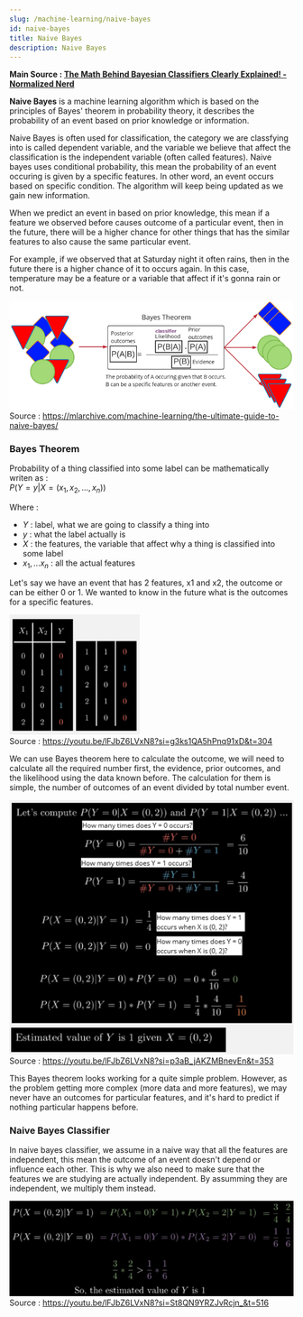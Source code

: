 ```yaml
---
slug: /machine-learning/naive-bayes
id: naive-bayes
title: Naive Bayes
description: Naive Bayes
---
```


**Main Source : [The Math Behind Bayesian Classifiers Clearly Explained! - Normalized Nerd](https://youtu.be/lFJbZ6LVxN8?si=MpMCC5LA30ytenDB)**

**Naive Bayes** is a machine learning algorithm which is based on the principles of Bayes' theorem in probability theory, it describes the probability of an event based on prior knowledge or information.

Naive Bayes is often used for classification, the category we are classfying into is called dependent variable, and the variable we believe that affect the classification is the independent variable (often called features). Naive bayes uses conditional probability, this mean the probability of an event occuring is given by a specific features. In other word, an event occurs based on specific condition. The algorithm will keep being updated as we gain new information.

When we predict an event in based on prior knowledge, this mean if a feature we observed before causes outcome of a particular event, then in the future, there will be a higher chance for other things that has the similar features to also cause the same particular event.

For example, if we observed that at Saturday night it often rains, then in the future there is a higher chance of it to occurs again. In this case, temperature may be a feature or a variable that affect if it's gonna rain or not.

![Bayes theorem](./bayes-theorem.png)  
Source : https://mlarchive.com/machine-learning/the-ultimate-guide-to-naive-bayes/

### Bayes Theorem

Probability of a thing classified into some label can be mathematically writen as :  
$P(Y = y | X = (x_1, x_2, ..., x_n))$

Where :

- $Y$ : label, what we are going to classify a thing into
- $y$ : what the label actually is
- $X$ : the features, the variable that affect why a thing is classified into some label
- $x_1,...x_n$ : all the actual features

Let's say we have an event that has 2 features, x1 and x2, the outcome or can be either 0 or 1. We wanted to know in the future what is the outcomes for a specific features.

![Example of known outcome from features x1 and x2](./bayes-example-1.png)  
Source : https://youtu.be/lFJbZ6LVxN8?si=g3ks1QA5hPnq91xD&t=304

We can use Bayes theorem here to calculate the outcome, we will need to calculate all the required number first, the evidence, prior outcomes, and the likelihood using the data known before. The calculation for them is simple, the number of outcomes of an event divided by total number event.

![Calculting the required number](./bayes-example-2.png)  
Source : https://youtu.be/lFJbZ6LVxN8?si=p3aB_jAKZMBnevEn&t=353

This Bayes theorem looks working for a quite simple problem. However, as the problem getting more complex (more data and more features), we may never have an outcomes for particular features, and it's hard to predict if nothing particular happens before.

### Naive Bayes Classifier

In naive bayes classifier, we assume in a naive way that all the features are independent, this mean the outcome of an event doesn't depend or influence each other. This is why we also need to make sure that the features we are studying are actually independent. By assumming they are independent, we multiply them instead.

![Naive bayes prediction](./naive-bayes.png)  
Source : https://youtu.be/lFJbZ6LVxN8?si=St8QN9YRZJvRcjn_&t=516
